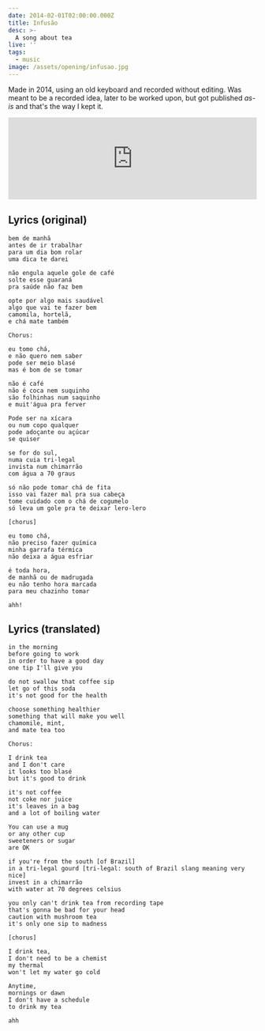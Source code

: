```yaml
---
date: 2014-02-01T02:00:00.000Z
title: Infusão
desc: >-
  A song about tea
live: ''
tags:
  - music
image: /assets/opening/infusao.jpg
---
```


Made in 2014, using an old keyboard and recorded without editing. Was meant to be a recorded idea, later to be worked upon, but got published *as-is* and that's the way I kept it.

<iframe width="100%" height="166" scrolling="no" frameborder="no" allow="autoplay" src="https://w.soundcloud.com/player/?url=https%3A//api.soundcloud.com/tracks/145225397&color=%23000000&auto_play=false&hide_related=false&show_comments=true&show_user=true&show_reposts=false&show_teaser=true"></iframe>

## Lyrics (original)

    bem de manhã
    antes de ir trabalhar
    para um dia bom rolar
    uma dica te darei

    não engula aquele gole de café
    solte esse guaraná
    pra saúde não faz bem

    opte por algo mais saudável
    algo que vai te fazer bem
    camomila, hortelã,
    e chá mate também

    Chorus:

    eu tomo chá,
    e não quero nem saber
    pode ser meio blasé
    mas é bom de se tomar

    não é café
    não é coca nem suquinho
    são folhinhas num saquinho
    e muit'água pra ferver

    Pode ser na xícara
    ou num copo qualquer
    pode adoçante ou açúcar
    se quiser

    se for do sul,
    numa cuia tri-legal
    invista num chimarrão
    com água a 70 graus

    só não pode tomar chá de fita
    isso vai fazer mal pra sua cabeça
    tome cuidado com o chá de cogumelo
    só leva um gole pra te deixar lero-lero

    [chorus]

    eu tomo chá,
    não preciso fazer química
    minha garrafa térmica
    não deixa a água esfriar

    é toda hora,
    de manhã ou de madrugada
    eu não tenho hora marcada
    para meu chazinho tomar

    ahh!

## Lyrics (translated)

    in the morning
    before going to work
    in order to have a good day
    one tip I'll give you

    do not swallow that coffee sip
    let go of this soda
    it's not good for the health

    choose something healthier
    something that will make you well
    chamomile, mint,
    and mate tea too

    Chorus:

    I drink tea
    and I don't care
    it looks too blasé
    but it's good to drink

    it's not coffee
    not coke nor juice
    it's leaves in a bag
    and a lot of boiling water

    You can use a mug
    or any other cup
    sweeteners or sugar
    are OK

    if you're from the south [of Brazil]
    in a tri-legal gourd [tri-legal: south of Brazil slang meaning very nice]
    invest in a chimarrão
    with water at 70 degrees celsius

    you only can't drink tea from recording tape
    that's gonna be bad for your head
    caution with mushroom tea
    it's only one sip to madness

    [chorus]

    I drink tea,
    I don't need to be a chemist
    my thermal
    won't let my water go cold

    Anytime,
    mornings or dawn
    I don't have a schedule
    to drink my tea

    ahh